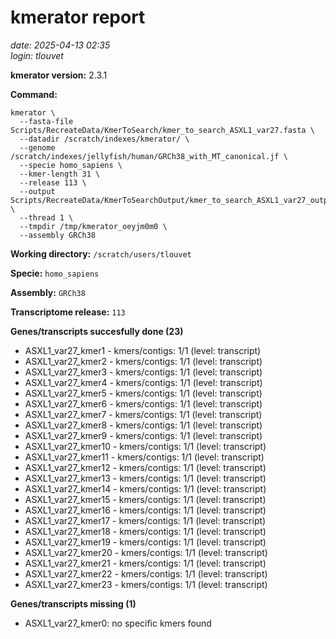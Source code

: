 # kmerator report
*date: 2025-04-13 02:35*  
*login: tlouvet*

**kmerator version:** 2.3.1

**Command:**

```
kmerator \
  --fasta-file Scripts/RecreateData/KmerToSearch/kmer_to_search_ASXL1_var27.fasta \
  --datadir /scratch/indexes/kmerator/ \
  --genome /scratch/indexes/jellyfish/human/GRCh38_with_MT_canonical.jf \
  --specie homo_sapiens \
  --kmer-length 31 \
  --release 113 \
  --output Scripts/RecreateData/KmerToSearchOutput/kmer_to_search_ASXL1_var27_output \
  --thread 1 \
  --tmpdir /tmp/kmerator_oeyjm0m0 \
  --assembly GRCh38
```

**Working directory:** `/scratch/users/tlouvet`

**Specie:** `homo_sapiens`

**Assembly:** `GRCh38`

**Transcriptome release:** `113`

**Genes/transcripts succesfully done (23)**

- ASXL1_var27_kmer1 - kmers/contigs: 1/1 (level: transcript)
- ASXL1_var27_kmer2 - kmers/contigs: 1/1 (level: transcript)
- ASXL1_var27_kmer3 - kmers/contigs: 1/1 (level: transcript)
- ASXL1_var27_kmer4 - kmers/contigs: 1/1 (level: transcript)
- ASXL1_var27_kmer5 - kmers/contigs: 1/1 (level: transcript)
- ASXL1_var27_kmer6 - kmers/contigs: 1/1 (level: transcript)
- ASXL1_var27_kmer7 - kmers/contigs: 1/1 (level: transcript)
- ASXL1_var27_kmer8 - kmers/contigs: 1/1 (level: transcript)
- ASXL1_var27_kmer9 - kmers/contigs: 1/1 (level: transcript)
- ASXL1_var27_kmer10 - kmers/contigs: 1/1 (level: transcript)
- ASXL1_var27_kmer11 - kmers/contigs: 1/1 (level: transcript)
- ASXL1_var27_kmer12 - kmers/contigs: 1/1 (level: transcript)
- ASXL1_var27_kmer13 - kmers/contigs: 1/1 (level: transcript)
- ASXL1_var27_kmer14 - kmers/contigs: 1/1 (level: transcript)
- ASXL1_var27_kmer15 - kmers/contigs: 1/1 (level: transcript)
- ASXL1_var27_kmer16 - kmers/contigs: 1/1 (level: transcript)
- ASXL1_var27_kmer17 - kmers/contigs: 1/1 (level: transcript)
- ASXL1_var27_kmer18 - kmers/contigs: 1/1 (level: transcript)
- ASXL1_var27_kmer19 - kmers/contigs: 1/1 (level: transcript)
- ASXL1_var27_kmer20 - kmers/contigs: 1/1 (level: transcript)
- ASXL1_var27_kmer21 - kmers/contigs: 1/1 (level: transcript)
- ASXL1_var27_kmer22 - kmers/contigs: 1/1 (level: transcript)
- ASXL1_var27_kmer23 - kmers/contigs: 1/1 (level: transcript)


**Genes/transcripts missing (1)**

- ASXL1_var27_kmer0: no specific kmers found
